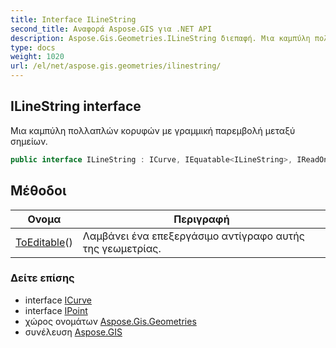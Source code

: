```yaml
---
title: Interface ILineString
second_title: Αναφορά Aspose.GIS για .NET API
description: Aspose.Gis.Geometries.ILineString διεπαφή. Μια καμπύλη πολλαπλών κορυφών με γραμμική παρεμβολή μεταξύ σημείων.
type: docs
weight: 1020
url: /el/net/aspose.gis.geometries/ilinestring/
---
```

## ILineString interface

Μια καμπύλη πολλαπλών κορυφών με γραμμική παρεμβολή μεταξύ σημείων.

```csharp
public interface ILineString : ICurve, IEquatable<ILineString>, IReadOnlyList<IPoint>
```

## Μέθοδοι

| Ονομα | Περιγραφή |
| --- | --- |
| [ToEditable](../../aspose.gis.geometries/ilinestring/toeditable/)() | Λαμβάνει ένα επεξεργάσιμο αντίγραφο αυτής της γεωμετρίας. |

### Δείτε επίσης

* interface [ICurve](../icurve/)
* interface [IPoint](../ipoint/)
* χώρος ονομάτων [Aspose.Gis.Geometries](../../aspose.gis.geometries/)
* συνέλευση [Aspose.GIS](../../)


